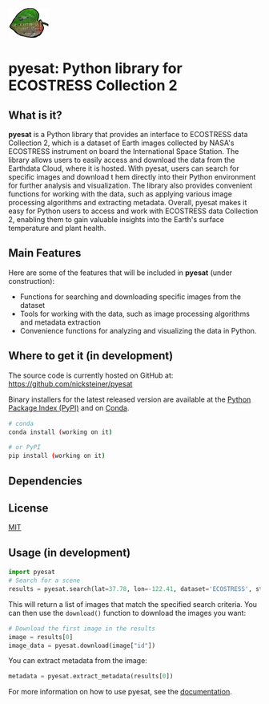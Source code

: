 <div align="left">
  <img src="img/logo.jpeg" width="80"><br>
</div>



# pyesat: Python library for ECOSTRESS Collection 2


## What is it?

**pyesat** is a Python library that provides an interface to ECOSTRESS data Collection 2, which is a dataset of Earth images collected by NASA's ECOSTRESS instrument on board the International Space Station. The library allows users to easily access and download the data from the Earthdata Cloud, where it is hosted. With pyesat, users can search for specific images and download t hem directly into their Python environment for further analysis and visualization. The library also provides convenient functions for working with the data, such as applying various image processing algorithms and extracting metadata. Overall, pyesat makes it easy for Python users to access and work with ECOSTRESS data Collection 2, enabling them to gain valuable insights into the Earth's surface temperature and plant health.

## Main Features
Here are some of the features that will be included in **pyesat** (under construction):
- Functions for searching and downloading specific images from the dataset
- Tools for working with the data, such as image processing algorithms and metadata extraction
- Convenience functions for analyzing and visualizing the data in Python.
## Where to get it (in development)
The source code is currently hosted on GitHub at:
https://github.com/nicksteiner/pyesat

Binary installers for the latest released version are available at the [Python
Package Index (PyPI)](https://pypi.org/project/pandas) and on [Conda](https://docs.conda.io/en/latest/).

```sh
# conda
conda install (working on it)
```

```sh
# or PyPI
pip install (working on it)
```
## Dependencies
## License
[MIT](LICENSE)

## Usage (in development)
```python
import pyesat
# Search for a scene
results = pyesat.search(lat=37.78, lon=-122.41, dataset='ECOSTRESS', start_date='2020-01-01', end_date='2020-01-31')
```

This will return a list of images that match the specified search criteria. You can then use the `download()` function to download the images you want:  
```python
# Download the first image in the results
image = results[0]
image_data = pyesat.download(image["id"])
```

You can extract metadata from the image:
```python
metadata = pyesat.extract_metadata(results[0])
```  
For more information on how to use pyesat, see the [documentation]().